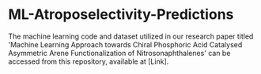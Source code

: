 # ML-Atroposelectivity-Predictions
The machine learning code and dataset utilized in our research paper titled 'Machine Learning Approach towards Chiral Phosphoric Acid Catalysed Asymmetric Arene Functionalization of Nitrosonaphthalenes' can be accessed from this repository, available at [Link].

